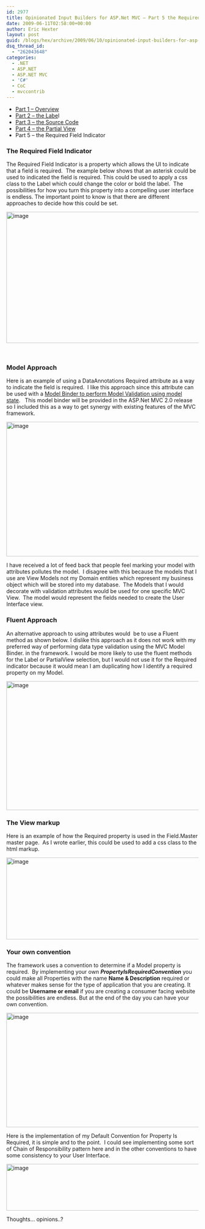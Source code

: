 ```yaml
---
id: 2977
title: Opinionated Input Builders for ASP.Net MVC – Part 5 the Required input
date: 2009-06-11T02:58:00+00:00
author: Eric Hexter
layout: post
guid: /blogs/hex/archive/2009/06/10/opinionated-input-builders-for-asp-net-mvc-part-5-the-required-input.aspx
dsq_thread_id:
  - "262043648"
categories:
  - .NET
  - ASP.NET
  - ASP.NET MVC
  - 'C#'
  - CoC
  - mvccontrib
---
```

  * <a target="_blank" href="/blogs/hex/archive/2009/06/09/opinionated-input-builders-for-asp-net-mvc-using-partials-part-i.aspx">Part 1 &ndash; Overview</a>
  * <a target="_blank" href="/blogs/hex/archive/2009/06/09/opinionated-input-builders-for-asp-net-mvc-part-2-html-layout-for-the-label.aspx">Part 2 &ndash; the Labe</a>l
  * <a target="_blank" href="/blogs/hex/archive/2009/06/10/opinionated-input-builders-for-asp-net-mvc-part-3-the-source-code.aspx">Part 3 &ndash; the Source Code</a>
  * <a target="_blank" href="/blogs/hex/archive/2009/06/10/opinionated-input-builders-for-asp-net-mvc-part-3-the-partial-view-inputs.aspx">Part 4 &ndash; the Partial View</a>
  * Part 5 &ndash; the Required Field Indicator 

### The Required Field Indicator

The Required Field Indicator is a property which allows the UI to indicate that a field is required.&nbsp; The example below shows that an&nbsp;asterisk&nbsp;could be used to indicated the field is required. This could be used to apply a css class to the Label which could change the color or bold the label.&nbsp; The possibilities for how you turn this property into a compelling user interface is endless. The important point to know is that there are different approaches to decide how this could be set.

 <img height="343" width="644" src="//lostechies.com/erichexter/files/2011/03/image_596CFF37.png" alt="image" border="0" style="border-right-width: 0px;border-top-width: 0px;border-bottom-width: 0px;border-left-width: 0px" />

&nbsp;

### Model Approach

Here is an example of using a DataAnnotations Required attribute as a way to indicate the field is required.&nbsp; I like this approach since this attribute can be used with a <a target="_blank" href="http://www.asp.net/learn/mvc/tutorial-39-cs.aspx">Model Binder to perform Model Validation using model state</a>.&nbsp;&nbsp; This model binder will be provided in the ASP.Net MVC 2.0 release so I included this as a way to get synergy with existing features of the MVC framework.

 <img height="352" width="644" src="//lostechies.com/erichexter/files/2011/03/image_71906992.png" alt="image" border="0" style="border-right-width: 0px;border-top-width: 0px;border-bottom-width: 0px;border-left-width: 0px" />

I have received a lot of feed back that people feel marking your model with attributes pollutes the model.&nbsp; I disagree with this because the models that I use are View Models not my Domain entities which represent my business object which will be stored into my database.&nbsp; The Models that I would decorate with validation attributes would be used for one specific MVC View.&nbsp; The model would represent the fields needed to create the User Interface view.&nbsp; 

### Fluent Approach

An alternative approach to using attributes would&nbsp; be to use a Fluent method as shown below. I dislike this approach as it does not work with my preferred way of performing data type validation using the MVC Model Binder. in the framework. I would be more likely to use the fluent methods for the Label or PartialView selection, but I would not use it for the Required indicator because it would mean I am duplicating how I identify a required property on my Model.

 <img height="337" width="644" src="//lostechies.com/erichexter/files/2011/03/image_3081EA2E.png" alt="image" border="0" style="border-right-width: 0px;border-top-width: 0px;border-bottom-width: 0px;border-left-width: 0px" />

### The View markup

Here is an example of how the Required property is used in the Field.Master master page.&nbsp; As I wrote earlier, this could be used to add a css class to the html markup.

<img height="214" width="644" src="//lostechies.com/erichexter/files/2011/03/image_7A30C21E.png" alt="image" border="0" style="border-right-width: 0px;border-top-width: 0px;border-bottom-width: 0px;border-left-width: 0px" />

### Your own convention

The framework uses a convention to determine if a Model property is required.&nbsp; By implementing your own **_PropertyIsRequiredConvention_** you could make all Properties with the name **Name & Description** required or&nbsp; whatever makes sense for the type of application that you are creating. It could be **Username or email** if you are creating a consumer facing website the possibilities are endless. But at the end of the day you can have your own convention.

 <img height="299" width="1028" src="//lostechies.com/erichexter/files/2011/03/image_6E2ED1EA.png" alt="image" border="0" style="border-bottom: 0px;border-left: 0px;border-top: 0px;border-right: 0px" />

Here is the implementation of my Default Convention for Property Is Required, it is simple and to the point.&nbsp; I could see implementing some sort of Chain of Responsibility pattern here and in the other conventions to have some consistency to your User Interface. 

 <img height="122" width="644" src="//lostechies.com/erichexter/files/2011/03/image_66372F88.png" alt="image" border="0" style="border-bottom: 0px;border-left: 0px;border-top: 0px;border-right: 0px" />

Thoughts&hellip; opinions..?
